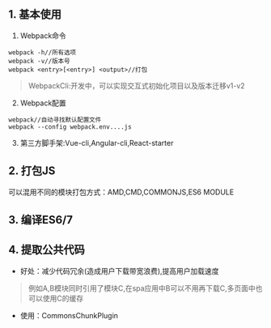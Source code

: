 ## 1. 基本使用
1. Webpack命令
```
webpack -h//所有选项
webpack -v//版本号
webpack <entry>[<entry>] <output>//打包
```
> WebpackCli:开发中，可以实现交互式初始化项目以及版本迁移v1-v2

2. Webpack配置
```
webpack//自动寻找默认配置文件
webpack --config webpack.env....js
```

3. 第三方脚手架:Vue-cli,Angular-cli,React-starter

## 2. 打包JS
可以混用不同的模块打包方式：AMD,CMD,COMMONJS,ES6 MODULE

## 3. 编译ES6/7
## 4. 提取公共代码
* 好处：减少代码冗余(造成用户下载带宽浪费),提高用户加载速度 
> 例如A,B模块同时引用了模块C,在spa应用中B可以不用再下载C,多页面中也可以使用C的缓存
* 使用：CommonsChunkPlugin
